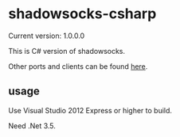shadowsocks-csharp
===========

Current version: 1.0.0.0

This is C# version of shadowsocks.

Other ports and clients can be found [here](https://github.com/clowwindy/shadowsocks/wiki/Ports-and-Clients).

usage
-----------

Use Visual Studio 2012 Express or higher to build.

Need .Net 3.5.
